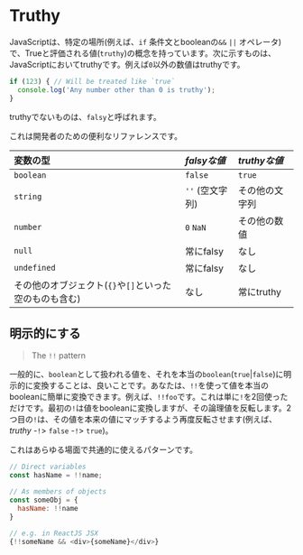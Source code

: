 # Truthy

JavaScriptは、特定の場所\(例えば、`if` 条件文とbooleanの`&&` `||` オペレータ\)で、Trueと評価される値\(`truthy`\)の概念を持っています。次に示すものは、JavaScriptにおいてtruthyです。例えば`0`以外の数値はtruthyです。

```typescript
if (123) { // Will be treated like `true`
  console.log('Any number other than 0 is truthy');
}
```

truthyでないものは、`falsy`と呼ばれます。

これは開発者のための便利なリファレンスです。

| 変数の型 | _falsyな値_ | _truthyな値_ |
| :--- | :--- | :--- |
| `boolean` | `false` | `true` |
| `string` | `''` \(空文字列\) | その他の文字列 |
| `number` | `0`  `NaN` | その他の数値 |
| `null` | 常にfalsy | なし |
| `undefined` | 常にfalsy | なし |
| その他のオブジェクト\(`{}`や`[]`といった空のものも含む\) | なし | 常にtruthy |

## 明示的にする

> The `!!` pattern

一般的に、`boolean`として扱われる値を、それを本当の`boolean`\(`true`\|`false`\)に明示的に変換することは、良いことです。あなたは、`!!`を使って値を本当のbooleanに簡単に変換できます。例えば、`!!foo`です。これは単に`!`を2回使っただけです。最初の`!`は値をbooleanに変換しますが、その論理値を反転します。2つ目の`!`は、その値を本来の値にマッチするよう再度反転させます\(例えば、 _truthy_ -`!`&gt; `false` -`!`&gt; `true`\)。

これはあらゆる場面で共通的に使えるパターンです。

```javascript
// Direct variables
const hasName = !!name;

// As members of objects
const someObj = {
  hasName: !!name
}

// e.g. in ReactJS JSX
{!!someName && <div>{someName}</div>}
```

